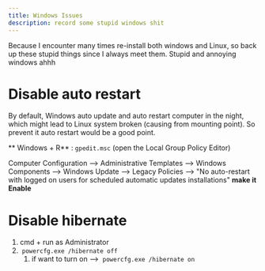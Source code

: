 ```yaml
---
title: Windows Issues
description: record some stupid windows shit
---
```

Because I encounter many times re-install both windows and Linux, so back up these stupid things since I always meet them.
Stupid and annoying windows ahhh



# Disable auto restart
By default, Windows auto update and auto restart computer in the night, which might lead to Linux system broken (causing from mounting point).
So prevent it auto restart would be a good point.

** Windows + R** : `gpedit.msc` (open the Local Group Policy Editor)

Computer Configuration --> Administrative Templates --> Windows Components --> Windows Update --> Legacy Policies -->  "No auto-restart with logged on users for scheduled automatic updates installations" **make it Enable**

# Disable hibernate

1. cmd + run as Administrator
2.  `powercfg.exe /hibernate off`
	1. if want to turn on -->  `powercfg.exe /hibernate on`